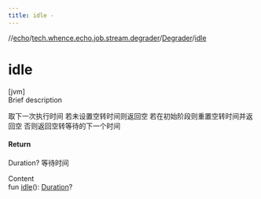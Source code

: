 ```yaml
---
title: idle -
---
```

//[echo](../../index.md)/[tech.whence.echo.job.stream.degrader](../index.md)/[Degrader](index.md)/[idle](idle.md)



# idle  
[jvm]  
Brief description  


取下一次执行时间 若未设置空转时间则返回空 若在初始阶段则重置空转时间并返回空 否则返回空转等待的下一个时间



#### Return  


Duration? 等待时间

  
Content  
fun [idle](idle.md)(): [Duration](https://docs.oracle.com/javase/8/docs/api/java/time/Duration.html)?  



